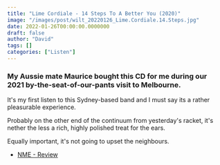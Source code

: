 ```yaml
---
title: "Lime Cordiale - 14 Steps To A Better You (2020)"
image: "/images/post/wilt_20220126_Lime.Cordiale.14.Steps.jpg"
date: 2022-01-26T00:00:00.0000000
draft: false
author: "David"
tags: []
categories: ["Listen"]
---
```

### My Aussie mate Maurice bought this CD for me during our 2021 by-the-seat-of-our-pants visit to Melbourne.

 It's my first listen to this Sydney-based band and I must say its a rather pleasurable experience.

 Probably on the other end of the continuum from yesterday's racket, it's nether the less a rich, highly polished treat for the ears.

 Equally important, it's not going to upset the neighbours.

-  [NME - Review](https://www.nme.com/en_au/reviews/album/lime-cordiale-14-steps-to-a-better-you-2703485)